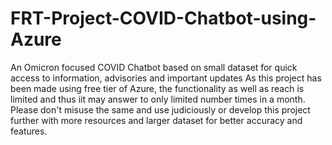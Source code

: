 # FRT-Project-COVID-Chatbot-using-Azure
An Omicron focused COVID Chatbot based on small dataset for quick access to information, advisories and important updates
As this project has been made using free tier of Azure, the functionality as well as reach is limited and thus iit may answer to only limited number times in a month. Please don't misuse the same and use judiciously or develop this project further with more resources and larger dataset for better accuracy and features.
